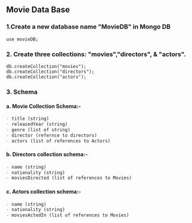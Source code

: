 ## Movie Data Base

### 1.Create a new database name "MovieDB" in Mongo DB

```shell
use movieDB;
```

### 2. Create three collections: "movies","directors", & "actors".

```
db.createCollection("movies");
db.createCollection("directors");
db.createCollection("actors");
```

### 3. Schema

#### a. Movie Collection Schema:- 

```md
- title (string)
- releasedYear (string)
- genre (list of string)
- director (refernce to directors)
- actors (list of references to Actors)
```

#### b. Directors collection schema:-

```md
- name (string)
- nationality (string)
- moviesDirected (list of references to Movies)
```
#### c. Actors collection schema:-

```md
- name (string)
- nationality (string)
- moviesActedIn (list of references to Movies)
```